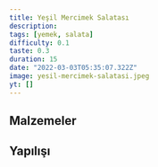 ```yaml
---
title: Yeşil Mercimek Salatası
description:
tags: [yemek, salata]
difficulty: 0.1
taste: 0.3
duration: 15
date: "2022-03-03T05:35:07.322Z"
image: yesil-mercimek-salatasi.jpeg
yt: []
---
```


## Malzemeler

## Yapılışı
